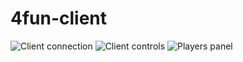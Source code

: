 # 4fun-client

![Client connection](http://davidmogar.com/uploads/github/4fun/connection.png "Client connection panel")
![Client controls](http://davidmogar.com/uploads/github/4fun/controls.png "Client controls panel")
![Players panel](http://davidmogar.com/uploads/github/4fun/panel.png "Players panel")
